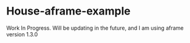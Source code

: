 # House-aframe-example
Work In Progress. Will be updating in the future, and I am using aframe version 1.3.0

